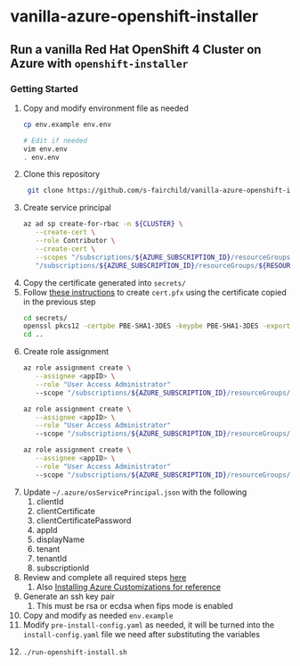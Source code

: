 # vanilla-azure-openshift-installer

## Run a vanilla Red Hat OpenShift 4 Cluster on Azure with `openshift-installer`

### Getting Started

1.
   Copy and modify environment file as needed
   ```bash
   cp env.example env.env

   # Edit if needed
   vim env.env
   . env.env
   ```
1. Clone this repository
   ```bash
    git clone https://github.com/s-fairchild/vanilla-azure-openshift-installer.git
   ```
1. Create service principal
   ```bash
   az ad sp create-for-rbac -n ${CLUSTER} \
      --create-cert \
      --role Contributor \
      --create-cert \
      --scopes "/subscriptions/${AZURE_SUBSCRIPTION_ID}/resourceGroups/${RESOURCEGROUP_NETWORK}" \
      "/subscriptions/${AZURE_SUBSCRIPTION_ID}/resourceGroups/${RESOURCEGROUP}"
   ```
1. Copy the certificate generated into `secrets/`
2. Follow [these instructions](https://github.com/openshift/installer/blob/master/docs/dev/azure/azure_client_certs_auth.md#creating-a-certificate) to create `cert.pfx` using the certificate copied in the previous step
   ```bash
   cd secrets/
   openssl pkcs12 -certpbe PBE-SHA1-3DES -keypbe PBE-SHA1-3DES -export -macalg sha1 -inkey cert_and_key.pem -in cert_and_key.pem -export -out cert.pfx
   cd ..
   ```
3. Create role assignment
      ```bash
      az role assignment create \
         --assignee <appID> \
         --role "User Access Administrator"
         --scope "/subscriptions/${AZURE_SUBSCRIPTION_ID}/resourceGroups/${RESOURCEGROUP_NETWORK}"

      az role assignment create \
         --assignee <appID> \
         --role "User Access Administrator"
         --scope "/subscriptions/${AZURE_SUBSCRIPTION_ID}/resourceGroups/${RESOURCEGROUP_CLUSTER}"

      az role assignment create \
         --assignee <appID> \
         --role "User Access Administrator"
         --scope "/subscriptions/${AZURE_SUBSCRIPTION_ID}/resourceGroups/${RESOURCEGROUP}"
      ```
4. Update `~/.azure/osServicePrincipal.json` with the following
   1. clientId
   2. clientCertificate
   3. clientCertificatePassword
   4. appId
   5. displayName
   6. tenant
   7. tenantId
   8. subscriptionId
5. Review and complete all required steps [here](https://github.com/openshift/installer/blob/master/docs/dev/azure/azure_client_certs_auth.md)
   1. Also [Installing Azure Customizations for reference](https://docs.openshift.com/container-platform/4.13/installing/installing_azure/installing-azure-customizations.html)
6. Generate an ssh key pair
   1. This must be rsa or ecdsa when fips mode is enabled
7. Copy and modify as needed `env.example`
8. Modify `pre-install-config.yaml` as needed, it will be turned into the `install-config.yaml` file we need after substituting the variables
9.  
   ```bash
   ./run-openshift-install.sh
   ```